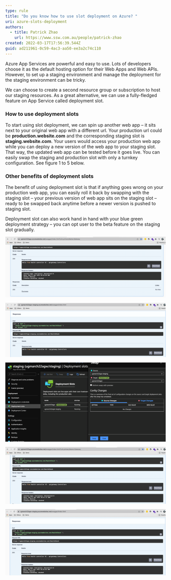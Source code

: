```yaml
---
type: rule
title: "Do you know how to use slot deployment on Azure? "
uri: azure-slots-deployment
authors:
  - title: Patrick Zhao
    url: https://www.ssw.com.au/people/patrick-zhao
created: 2022-03-17T17:56:39.544Z
guid: ad211961-0c59-4ac3-aa50-ee3a2c74c110
---
```

Azure App Services are powerful and easy to use. Lots of developers choose it as the default hosting option for their Web Apps and Web APIs. However, to set up a staging environment and manage the deployment for the staging environment can be tricky. 

<!--endintro-->

We can choose to create a second resource group or subscription to host our staging resources. As a great alternative, we can use a fully-fledged feature on App Service called deployment slot. 

### How to use deployment slots

To start using slot deployment, we can spin up another web app – it sits next to your original web app with a different url. Your production url could be **production\.website\.com** and the corresponding staging slot is **staging\.website\.com**. Your users would access your production web app while you can deploy a new version of the web app to your staging slot. That way, the updated web app can be tested before it goes live. You can easily swap the staging and production slot with only a turnkey configuration. See figure 1 to 5 below. 

### Other benefits of deployment slots

The benefit of using deployment slot is that if anything goes wrong on your production web app, you can easily roll it back by swapping with the staging slot – your previous version of web app sits on the staging slot – ready to be swapped back anytime before a newer version is pushed to staging slot.

Deployment slot can also work hand in hand with your blue green deployment strategy – you can opt user to the beta feature on the staging slot gradually. 

![Figure 1: Before Swap - Production slot](azure-slot-1.png)

![Figure 2: Before swap - Staging slot](azure-slot-2.png)

![Figure 3: Swap the slot with one click](azure-slot-3.png)

![Figure 4: After swap – Production slot](azure-slot-4.png)

![Figure 5: After swap – Staging slot](azure-slot-5.png)
